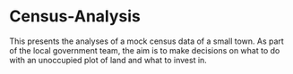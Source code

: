 # Census-Analysis
This presents the analyses of a mock census data of a small town. 
As part of the local government team, the aim is to make decisions on what to do with an unoccupied plot of land and what to invest in.

